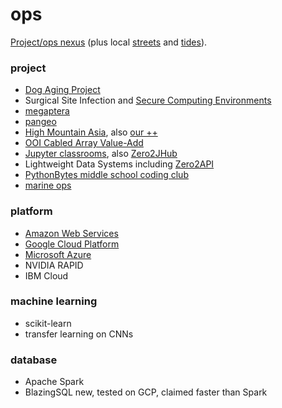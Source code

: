 # ops
[Project/ops nexus](http://github.com/robfatland/ops) (plus local [streets](https://web6.seattle.gov/travelers/) and [tides](http://www.dairiki.org/tides/daily.php/ert)).

### project

* [Dog Aging Project](http://dogagingproject.com/)
* Surgical Site Infection and [Secure Computing Environments](https://github.com/robfatland/sce)
* [megaptera](http://github.com/robfatland/whalebooks)
* [pangeo](http://pangeo.io)
* [High Mountain Asia](http://himat.org/), also [our ++](https://cloudmaven.github.io/documentation/ccs_high_mountain_asia.html)
* [OOI Cabled Array Value-Add](http://github.com/robfatland/synoptic)
* [Jupyter classrooms](http://data8.org/), also [Zero2JHub](https://zero-to-jupyterhub.readthedocs.io/en/latest/)
* Lightweight Data Systems including [Zero2API](https://github.com/robfatland/Zero2API)
* [PythonBytes middle school coding club](https://github.com/robfatland/pythonbytes)
* [marine ops](http://github.com/robfatland/flyingbosun)

### platform

* [Amazon Web Services](http://aws.amazon.com)
* [Google Cloud Platform](http://cloud.google.com)
* [Microsoft Azure](http://azure.microsoft.com)
* NVIDIA RAPID
* IBM Cloud

### machine learning

* scikit-learn
* transfer learning on CNNs

### database

* Apache Spark
* BlazingSQL new, tested on GCP, claimed faster than Spark
